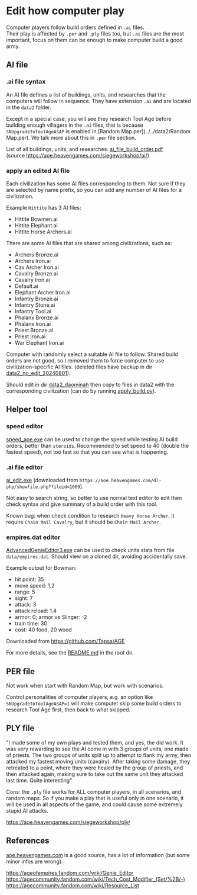 # Edit how computer play

Computer players follow build orders defined in `.ai` files.  
Their play is affected by `.per` and `.ply` files too, but `.ai` files are the
most important, focus on them can be enough to make computer build a good army.

## AI file

### .ai file syntax

An AI file defines a list of buildings, units, and researches that the computers
will follow in sequence.
They have extension `.ai` and are located in the `data2` folder.

Except in a special case, you will see they research Tool Age before building
enough villagers in the `.ai` files, that is because `SNUpgradeToToolAgeASAP`
is enabled in [Random Map.per](../../data2/Random Map.per).
We talk more about this in `.per` file section.

List of all buildings, units, and researches: [ai_file_build_order.pdf](./ai_file_build_order.pdf)  
(source https://aoe.heavengames.com/siegeworkshop/ai/)

### apply an edited AI file

Each civilization has some AI files corresponding to them.
Not sure if they are selected by name prefix,
so you can add any number of AI files for a civilization.

Example `Hittite` has 3 AI files:

- Hittite Bowmen.ai
- Hittite Elephant.ai
- Hittite Horse Archers.ai

There are some AI files that are shared among civilizations, such as:

- Archers Bronze.ai
- Archers Iron.ai
- Cav Archer Iron.ai
- Cavalry Bronze.ai
- Cavalry Iron.ai
- Default.ai
- Elephant Archer Iron.ai
- Infantry Bronze.ai
- Infantry Stone.ai
- Infantry Tool.ai
- Phalanx Bronze.ai
- Phalanx Iron.ai
- Priest Bronze.ai
- Priest Iron.ai
- War Elephant Iron.ai

Computer with randomly select a suitable AI file to follow.
Shared build orders are not good,
so I removed them to force computer to use civilization-specific AI files.
(deleted files have backup in dir [data2_no_edit_20240801](../../data2_no_edit_20240801)).

Should edit in dir [data2_daominah](..) then copy to files in data2 with the
corresponding civilization (can do by running [apply_build.py](../apply_build.py)).

## Helper tool

### speed editor

[speed_aoe.exe](../tool/speed_aoe.exe) can be used to change the speed while
testing AI build orders, better than `steroids`.
Recommended to set speed to 40 (double the fastest speed), not too fast so that
you can see what is happening.

### .ai file editor

[ai_edit.exe](../tool/ai_edit.exe)
(downloaded from `https://aoe.heavengames.com/dl-php/showfile.php?fileid=1669`).

Not easy to search string, so better to use normal text editor to edit then
check syntax and give summary of a build order with this tool.

Known bug: when check condition to research `Heavy Horse Archer`,
it require `Chain Mail Cavalry`, but it should be `Chain Mail Archer`.

### empires.dat editor

[AdvancedGenieEditor3.exe](../tool/genie_engine_editor/AdvancedGenieEditor3.exe)
can be used to check units stats from file `data/empires.dat`.
Should view on a cloned dir, avoiding accidentally save.

Example output for Bowman:

* hit point: 35
* move speed: 1.2
* range: 5
* sight: 7
* attack: 3
* attack reload: 1.4
* armor: 0; armor vs Slinger: -2
* train time: 30
* cost: 40 food, 20 wood

Downloaded from https://github.com/Tapsa/AGE

For more details, see the [README.md](../../README.md) in the root dir.

## PER file

Not work when start with Random Map, but work with scenarios.

Control personalities of computer players,
e.g. an option like `SNUpgradeToToolAgeASAP=1` will make computer skip some
build orders to research Tool Age first, then back to what skipped.

## PLY file

"I made some of my own plays and tested them, and yes, the did work.
It was very rewarding to see the AI come in with 3 groups of units, one made of priests.
The two groups of units split up to attempt to flank my army,
then attacked my fastest moving units (cavalry).
After taking some damage, they retreated to a point, where they were healed by
the group of priests, and then attacked again, making sure to take out the same
unit they attacked last time. Quite interesting"

Cons: the `.ply` file works for ALL computer players, in all scenarios, and random maps.
So if you make a play that is useful only in one scenario, it will be used in
all aspects of the game, and could cause some extremely stupid AI attacks.

https://aoe.heavengames.com/siegeworkshop/ply/

## References

[aoe.heavengames.com](https://aoe.heavengames.com/) is a good source,
has a lot of information (but some minor infos are wrong).

https://ageofempires.fandom.com/wiki/Genie_Editor
https://agecommunity.fandom.com/wiki/Tech_Cost_Modifier_(Set/%2B/-)
https://agecommunity.fandom.com/wiki/Resource_List
